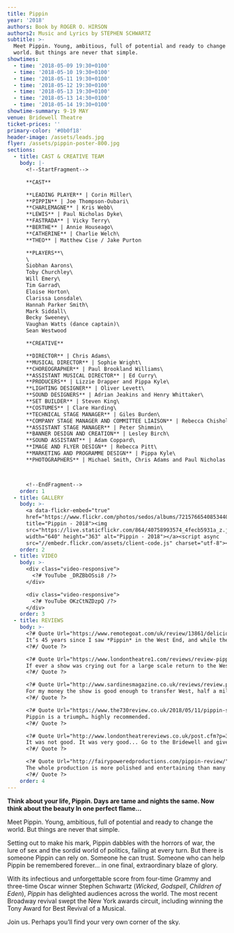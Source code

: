 ```yaml
---
title: Pippin
year: '2018'
authors: Book by ROGER O. HIRSON
authors2: Music and Lyrics by STEPHEN SCHWARTZ
subtitle: >-
  Meet Pippin. Young, ambitious, full of potential and ready to change the
  world. But things are never that simple.
showtimes:
  - time: '2018-05-09 19:30+0100'
  - time: '2018-05-10 19:30+0100'
  - time: '2018-05-11 19:30+0100'
  - time: '2018-05-12 19:30+0100'
  - time: '2018-05-13 19:30+0100'
  - time: '2018-05-13 14:30+0100'
  - time: '2018-05-14 19:30+0100'
showtime-summary: 9-19 MAY
venue: Bridewell Theatre
ticket-prices: ''
primary-color: '#0b0f18'
header-image: /assets/leads.jpg
flyer: /assets/pippin-poster-800.jpg
sections:
  - title: CAST & CREATIVE TEAM
    body: |-
      <!--StartFragment-->

      **CAST**

      **LEADING PLAYER** | Corin Miller\
      **PIPPIN** | Joe Thompson-Oubari\
      **CHARLEMAGNE** | Kris Webb\
      **LEWIS** | Paul Nicholas Dyke\
      **FASTRADA** | Vicky Terry\
      **BERTHE** | Annie Houseago\
      **CATHERINE** | Charlie Welch\
      **THEO** | Matthew Cise / Jake Purton

      **PLAYERS**\
      \
      Siobhan Aarons\
      Toby Churchley\
      Will Emery\
      Tim Garrad\
      Eloise Horton\
      Clarissa Lonsdale\
      Hannah Parker Smith\
      Mark Siddall\
      Becky Sweeney\
      Vaughan Watts (dance captain)\
      Sean Westwood

      **CREATIVE**

      **DIRECTOR** | Chris Adams\
      **MUSICAL DIRECTOR** | Sophie Wright\
      **CHOREOGRAPHER** | Paul Brookland Williams\
      **ASSISTANT MUSICAL DIRECTOR** | Ed Curry\
      **PRODUCERS** | Lizzie Drapper and Pippa Kyle\
      **LIGHTING DESIGNER** | Oliver Levett\
      **SOUND DESIGNERS** | Adrian Jeakins and Henry Whittaker\
      **SET BUILDER** | Steven King\
      **COSTUMES** | Clare Harding\
      **TECHNICAL STAGE MANAGER** | Giles Burden\
      **COMPANY STAGE MANAGER AND COMMITTEE LIAISON** | Rebecca Chisholm\
      **ASSISTANT STAGE MANAGER** | Peter Shimmin\
      **BANNER DESIGN AND CREATION** | Lesley Birch\
      **SOUND ASSISTANT** | Adam Coppard\
      **IMAGE AND FLYER DESIGN** | Rebecca Pitt\
      **MARKETING AND PROGRAMME DESIGN** | Pippa Kyle\
      **PHOTOGRAPHERS** | Michael Smith, Chris Adams and Paul Nicholas Dyke



      <!--EndFragment-->
    order: 1
  - title: GALLERY
    body: >-
      <a data-flickr-embed="true"
      href="https://www.flickr.com/photos/sedos/albums/72157665408534407"
      title="Pippin - 2018"><img
      src="https://live.staticflickr.com/864/40758993574_4fecb5931a_z.jpg"
      width="640" height="363" alt="Pippin - 2018"></a><script async
      src="//embedr.flickr.com/assets/client-code.js" charset="utf-8"></script>
    order: 2
  - title: VIDEO
    body: >-
      <div class="video-responsive">
        <?# YouTube _DRZBbOSsi8 /?>
      </div>

      <div class="video-responsive">
        <?# YouTube OKzCtNZDzpQ /?>
      </div>      
    order: 3
  - title: REVIEWS
    body: >-
      <?# Quote Url="https://www.remotegoat.com/uk/review/13861/deliciously-dark-stephen-schwartz-revival/" Cite="Pippin, 2018, Remote Goat" ?>
      It’s 45 years since I saw *Pippin* in the West End, and while the themes are certainly still current, the style and the devices can feel a little outdated. Chris Adams’ compelling production, especially at the end, cuts through the tricks and the whimsy to achieve a genuinely moving piece of drama.
      <?#/ Quote ?>

      <?# Quote Url="https://www.londontheatre1.com/reviews/review-pippin-returns-the-bridewell-theatre-london/" Cite="Pippin, 2018, London Theatre 1 (\*\*\*\**)" ?>
      If ever a show was crying out for a large scale return to the West End, then Pippin is the one and, my advice is to all the members of Sedos, give up the day jobs and take it there.
      <?#/ Quote ?>

      <?# Quote Url="http://www.sardinesmagazine.co.uk/reviews/review.php?REVIEW-Sedos-Pippin-&reviewsID=3204" Cite="Pippin, 2018, Sardines (\*\*\*\**)" ?>
      For my money the show is good enough to transfer West, half a mile up the road. Certainly, many of the cast could have a second string to their bows in the commercial theatre any time they wanted.
      <?#/ Quote ?>

      <?# Quote Url="https://www.the730review.co.uk/2018/05/11/pippin-sedos-review/" Cite="Pippin, 2018, The 730 Review (\*\*\*\*)" ?>
      Pippin is a triumph… highly recommended.
      <?#/ Quote ?>

      <?# Quote Url="http://www.londontheatrereviews.co.uk/post.cfm?p=303" Cite="Pippin, 2018, London Theatre Reviews (\*\*\*\*)" ?>
      It was not good. It was very good... Go to the Bridewell and give some support to these guys. They deserve it!
      <?#/ Quote ?>

      <?# Quote Url="http://fairypoweredproductions.com/pippin-review/" Cite="Pippin, 2018, Fairy Powered Productions (\*\*\*\*)" ?>
      The whole production is more polished and entertaining than many professional shows… In the hands of Sedos, Pippin is a gem of a musical.
      <?#/ Quote ?>
    order: 4
---
```

**Think about your life, Pippin. Days are tame and nights the same. Now think about the beauty
In one perfect flame…**

Meet Pippin. Young, ambitious, full of potential and ready to change the world. But things are never that simple.

Setting out to make his mark, Pippin dabbles with the horrors of war, the lure of sex and the sordid world of politics, failing at every turn. But there is someone Pippin can rely on. Someone he can trust. Someone who can help Pippin be remembered forever… in one final, extraordinary blaze of glory.

With its infectious and unforgettable score from four-time Grammy and three-time Oscar winner Stephen Schwartz (*Wicked*, *Godspell*, *Children of Eden*), *Pippin* has delighted audiences across the world. The most recent Broadway revival swept the New York awards circuit, including winning the Tony Award for Best Revival of a Musical.

Join us. Perhaps you’ll find your very own corner of the sky.